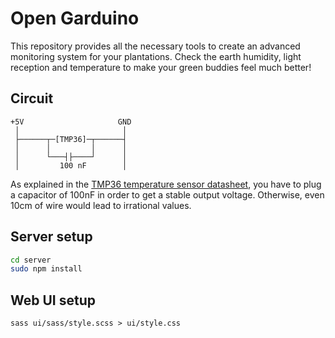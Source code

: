 # Open Garduino

This repository provides all the necessary tools to create an advanced monitoring system for your plantations. Check
the earth humidity, light reception and temperature to make your green buddies feel much better!

## Circuit

```
+5V                     GND
 │                       │
 ├──────┬─[TMP36]─┬──────┤
 │      │         │      │
 │      └───┤├────┘      │
 │         100 nF        │
```

As explained in the [TMP36 temperature sensor datasheet](http://www.gotronic.fr/pj-883.pdf), you have to plug a capacitor of 100nF in order to get a stable output voltage. Otherwise, even 10cm of wire would lead to irrational values.

## Server setup

``` sh
cd server
sudo npm install
```

## Web UI setup

```
sass ui/sass/style.scss > ui/style.css
```
